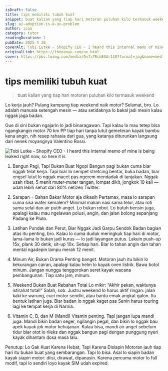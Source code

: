 ```yaml
---
isDraft: false
title: tips memiliki tubuh kuat
snippet: buat kalian yang tiap hari motoran puluhan kilo termasuk weekend
slug: ai-adoption-is-a-ux-problem
author: icau
category: tutor
readingDuration: 1
pubDate: 2025 4 10
coverAlt: Tobi Lutke - Shopify CEO - I heard this internal memo of mine is being leaked right now, so here it is
originalLink: https://thenanyu.com/ux.html
cover: https://pbs.twimg.com/media/Gn7z7RcbEAAr118?format=jpg&name=medium
---
```


# tips memiliki tubuh kuat
> buat kalian yang tiap hari motoran puluhan kilo termasuk weekend

Lo kerja jauh? Pulang kampung tiap weekend naik motor? Selamat, bro. Lo adalah manusia setengah mesin — atau setidaknya lo bakal jadi mesin kalau nggak jaga badan.

Gue di sini bukan ngajarin lo jadi binaragawan. Tapi kalau lo mau tetep bisa ngangkangin motor 70 km PP tiap hari tanpa lutut gemeteran kayak bambu kena angin, nih resep rahasia dari gua, yang katanya diturunkan langsung dari nenek moyangnya Valentino Rossi.


![Tobi Lutke - Shopify CEO - I heard this internal memo of mine is being leaked right now, so here it is]( https://cdn.idntimes.com/content-images/post/20211212/1-8741ea7751e1a8c5358a7170d65d6048.jpg)

1. Bangun Pagi, Tapi Bukan Buat Ngopi
Bangun pagi bukan cuma biar nggak telat kerja. Tapi biar lo sempet stretcing bentar, buka badan, biar engsel lutut lo nggak macet pas ngerem mendadak di tanjakan.
Nggak usah ribet, 5 menit muter-muter tangan, lompat dikit, jongkok 10 kali — udah lebih sehat dari 80% netizen Twitter.

2. Sarapan = Bahan Bakar
Motor aja dikasih Pertamax, masa lo sarapan cuma sisa wafer semalem?
Minimal makan nasi sama telur, atau roti sama selai dan air putih anget.
Lo bukan robot. Lo butuh bensin juga, apalagi kalau mau ngelawan polusi, angin, dan jalan bolong sepanjang Padang ke Pluto.

3. Latihan Pundak dan Perut, Biar Nggak Jadi Garpu Sendok
Badan bagian atas itu penting, bro. Kalau lo cuma duduk meringkuk tiap hari di motor, lama-lama lo bukan jadi kurus — lo jadi layangan putus.
Lakuin push-up 15x, plank 30 detik, sit-up 10x. Setiap hari. Biar lo tahan angin dan tahan mental ngadepin lampu merah 12 menit.

4. Minum Air, Bukan Drama
Penting banget. Motoran jauh itu bikin lo kekurangan cairan, apalagi kalau helm lo kayak oven listrik.
Bawa botol minum. Jangan nunggu tenggorokan seret kayak wacana pembangunan. Tiap satu jam, minum.

5. Weekend Bukan Buat Rebahan Total
Lo mikir: “Akhir pekan, waktunya istirahat total!” Salah, sob.
Justru weekend lo harus aktif ringan: jalan kaki ke warung, cuci motor sendiri, atau bantu emak angkat galon. Itu bentuk latihan juga. Biar badan lo nggak kaget pas Senin harus touring lagi ke tempat kerja di Narnia.

6. Vitamin C, B, dan M (Mandi)
Vitamin penting. Tapi jangan lupa mandi juga. Mandi bikin badan seger, ngilangin pegal, dan bikin lo nggak bau apek kayak jok motor kehujanan.
Kalau bisa, mandi air anget sebelum tidur biar otot lo rileks dan nggak bangun pagi dengan punggung nyeri kayak dihantam dosa masa lalu.

Penutup: Lo Gak Kuat Karena Hebat, Tapi Karena Disiapin
Motoran jauh tiap hari itu bukan buat yang sembarangan. Tapi lo bisa. Asal lo siapin badan kayak siapin motor: diisi, dirawat, dipanasin.
Karena percuma motor lo full modif, tapi lo sendiri loyo kayak SIM udah expired.
